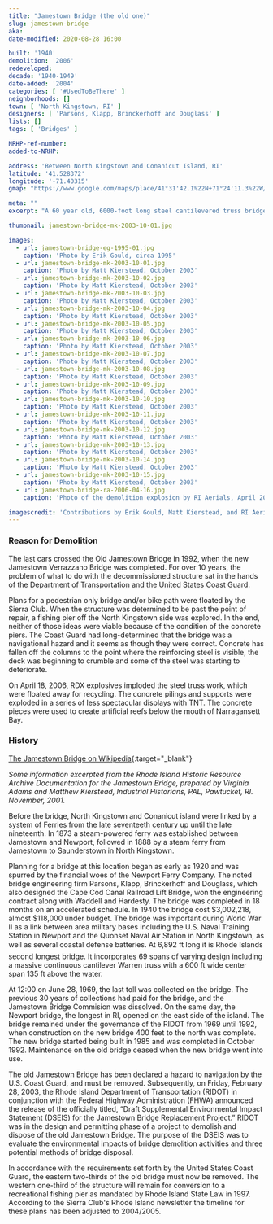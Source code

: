 ```yaml
---
title: "Jamestown Bridge (the old one)"
slug: jamestown-bridge
aka: 
date-modified: 2020-08-28 16:00

built: '1940'
demolition: '2006'
redeveloped: 
decade: '1940-1949'
date-added: '2004'
categories: [ '#UsedToBeThere' ]
neighborhoods: []
town: [ 'North Kingstown, RI' ]
designers: [ 'Parsons, Klapp, Brinckerhoff and Douglass' ]
lists: []
tags: [ 'Bridges' ]

NRHP-ref-number:
added-to-NRHP:

address: 'Between North Kingstown and Conanicut Island, RI'
latitude: '41.528372'
longitude: '-71.40315'
gmap: "https://www.google.com/maps/place/41°31'42.1%22N+71°24'11.3%22W/@41.528372,-71.40315,15z/data=!4m5!3m4!1s0x0:0x0!8m2!3d41.528372!4d-71.40315?hl=en"

meta: ""
excerpt: "A 60 year old, 6000-foot long steel cantilevered truss bridge that struck fear and awe in the passengers that rode over it."

thumbnail: jamestown-bridge-mk-2003-10-01.jpg

images:
  - url: jamestown-bridge-eg-1995-01.jpg
    caption: 'Photo by Erik Gould, circa 1995'
  - url: jamestown-bridge-mk-2003-10-01.jpg
    caption: 'Photo by Matt Kierstead, October 2003'
  - url: jamestown-bridge-mk-2003-10-02.jpg
    caption: 'Photo by Matt Kierstead, October 2003'
  - url: jamestown-bridge-mk-2003-10-03.jpg
    caption: 'Photo by Matt Kierstead, October 2003'
  - url: jamestown-bridge-mk-2003-10-04.jpg
    caption: 'Photo by Matt Kierstead, October 2003'
  - url: jamestown-bridge-mk-2003-10-05.jpg
    caption: 'Photo by Matt Kierstead, October 2003'
  - url: jamestown-bridge-mk-2003-10-06.jpg
    caption: 'Photo by Matt Kierstead, October 2003'
  - url: jamestown-bridge-mk-2003-10-07.jpg
    caption: 'Photo by Matt Kierstead, October 2003'
  - url: jamestown-bridge-mk-2003-10-08.jpg
    caption: 'Photo by Matt Kierstead, October 2003'
  - url: jamestown-bridge-mk-2003-10-09.jpg
    caption: 'Photo by Matt Kierstead, October 2003'
  - url: jamestown-bridge-mk-2003-10-10.jpg
    caption: 'Photo by Matt Kierstead, October 2003'
  - url: jamestown-bridge-mk-2003-10-11.jpg
    caption: 'Photo by Matt Kierstead, October 2003'
  - url: jamestown-bridge-mk-2003-10-12.jpg
    caption: 'Photo by Matt Kierstead, October 2003'
  - url: jamestown-bridge-mk-2003-10-13.jpg
    caption: 'Photo by Matt Kierstead, October 2003'
  - url: jamestown-bridge-mk-2003-10-14.jpg
    caption: 'Photo by Matt Kierstead, October 2003'
  - url: jamestown-bridge-mk-2003-10-15.jpg
    caption: 'Photo by Matt Kierstead, October 2003'
  - url: jamestown-bridge-ra-2006-04-16.jpg
    caption: 'Photo of the demolition explosion by RI Aerials, April 2006'

imagescredit: 'Contributions by Erik Gould, Matt Kierstead, and RI Aerials'
---
```


### Reason for Demolition

The last cars crossed the Old Jamestown Bridge in 1992, when the new Jamestown Verrazzano Bridge was completed. For over 10 years, the problem of what to do with the decommissioned structure sat in the hands of the Department of Transportation and the United States Coast Guard. 

Plans for a pedestrian only bridge and/or bike path were floated by the Sierra Club. When the structure was determined to be past the point of repair, a fishing pier off the North Kingstown side was explored. In the end, neither of those ideas were viable because of the condition of the concrete piers. The Coast Guard had long-determined that the bridge was a navigational hazard and it seems as though they were correct. Concrete has fallen off the columns to the point where the reinforcing steel is visible, the deck was beginning to crumble and some of the steel was starting to deteriorate.

On April 18, 2006, RDX explosives imploded the steel truss work, which were floated away for recycling. The concrete pilings and supports were exploded in a series of less spectacular displays with TNT. The concrete pieces were used to create artificial reefs below the mouth of Narragansett Bay. 


### History

[The Jamestown Bridge on Wikipedia](//en.wikipedia.org/wiki/Jamestown_Bridge){:target="_blank"}

_Some information excerpted from the Rhode Island Historic Resource Archive Documentation for the Jamestown Bridge, prepared by Virginia Adams and Matthew Kierstead, Industrial Historians, PAL, Pawtucket, RI. November, 2001._

Before the bridge, North Kingstown and Conanicut island were linked by a system of Ferries from the late seventeeth century up until the late nineteenth. In 1873 a steam-powered ferry was established between Jamestown and Newport, followed in 1888 by a steam ferry from Jamestown to Saunderstown in North Kingstown.

Planning for a bridge at this location began as early as 1920 and was spurred by the financial woes of the Newport Ferry Company. The noted bridge engineering firm Parsons, Klapp, Brinckerhoff and Douglass, which also designed the Cape Cod Canal Railroad Lift Bridge, won the engineering contract along with Waddell and Hardesty. The bridge was completed in 18 months on an accelerated schedule. In 1940 the bridge cost $3,002,218, almost $118,000 under budget. The bridge was important during World War II as a link between area military bases including the U.S. Naval Training Station in Newport and the Quonset Naval Air Station in North Kingstown, as well as several coastal defense batteries. At 6,892 ft long it is Rhode Islands second longest bridge. It incorporates 69 spans of varying design including a massive continuous cantilever Warren truss with a 600 ft wide center span 135 ft above the water. 

At 12:00 on June 28, 1969, the last toll was collected on the bridge. The previous 30 years of collections had paid for the bridge, and the Jamestown Bridge Commision was dissolved. On the same day, the Newport bridge, the longest in RI, opened on the east side of the island. The bridge remained under the governance of the RIDOT from 1969 until 1992, when construction on the new bridge 400 feet to the north was complete. The new bridge started being built in 1985 and was completed in October 1992. Maintenance on the old bridge ceased when the new bridge went into use.

The old Jamestown Bridge has been declared a hazard to navigation by the U.S. Coast Guard, and must be removed. Subsequently, on Friday, February 28, 2003, the Rhode Island Department of Transportation (RIDOT) in conjunction with the Federal Highway Administration (FHWA) announced the release of the officially titled, “Draft Supplemental Environmental Impact Statement (DSEIS) for the Jamestown Bridge Replacement Project.” RIDOT was in the design and permitting phase of a project to demolish and dispose of the old Jamestown Bridge. The purpose of the DSEIS was to evaluate the environmental impacts of bridge demolition activities and three potential methods of bridge disposal.

In accordance with the requirements set forth by the United States Coast Guard, the eastern two-thirds of the old bridge must now be removed. The western one-third of the structure will remain for conversion to a recreational fishing pier as mandated by Rhode Island State Law in 1997. According to the Sierra Club's Rhode Island newsletter the timeline for these plans has been adjusted to 2004/2005.
